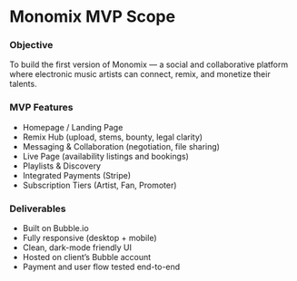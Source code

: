 # Monomix MVP Scope

### Objective
To build the first version of Monomix — a social and collaborative platform where electronic music artists can connect, remix, and monetize their talents.

### MVP Features
- Homepage / Landing Page
- Remix Hub (upload, stems, bounty, legal clarity)
- Messaging & Collaboration (negotiation, file sharing)
- Live Page (availability listings and bookings)
- Playlists & Discovery
- Integrated Payments (Stripe)
- Subscription Tiers (Artist, Fan, Promoter)

### Deliverables
- Built on Bubble.io  
- Fully responsive (desktop + mobile)  
- Clean, dark-mode friendly UI  
- Hosted on client’s Bubble account  
- Payment and user flow tested end-to-end
